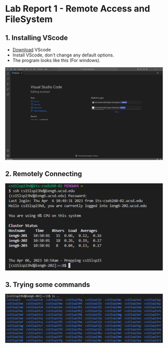 # Lab Report 1 - Remote Access and FileSystem

## 1. Installing VScode
- [Download](https://code.visualstudio.com/)  VScode
- Install VScode, don't change any default options.
- The program looks like this (For windows).

![image](vs_code.png)

## 2. Remotely Connecting
![image](remote.png)

## 3. Trying some commands
![image](command.png)
